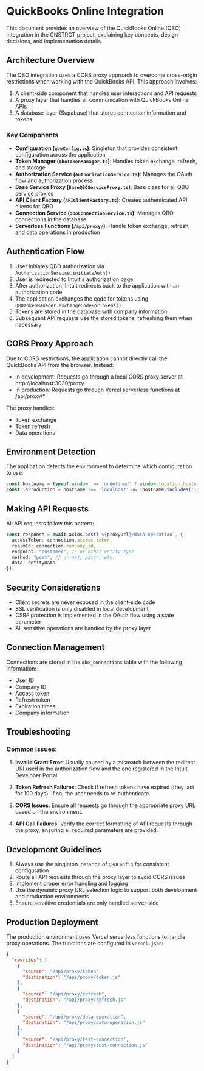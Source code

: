 # QuickBooks Online Integration

This document provides an overview of the QuickBooks Online (QBO) integration in the CNSTRCT project, explaining key concepts, design decisions, and implementation details.

## Architecture Overview

The QBO integration uses a CORS proxy approach to overcome cross-origin restrictions when working with the QuickBooks API. This approach involves:

1. A client-side component that handles user interactions and API requests
2. A proxy layer that handles all communication with QuickBooks Online APIs
3. A database layer (Supabase) that stores connection information and tokens

### Key Components

- **Configuration (`qboConfig.ts`)**: Singleton that provides consistent configuration across the application
- **Token Manager (`qboTokenManager.ts`)**: Handles token exchange, refresh, and storage
- **Authorization Service (`AuthorizationService.ts`)**: Manages the OAuth flow and authorization process
- **Base Service Proxy (`BaseQBOServiceProxy.ts`)**: Base class for all QBO service proxies
- **API Client Factory (`APIClientFactory.ts`)**: Creates authenticated API clients for QBO
- **Connection Service (`qboConnectionService.ts`)**: Manages QBO connections in the database
- **Serverless Functions (`/api/proxy/`)**: Handle token exchange, refresh, and data operations in production

## Authentication Flow

1. User initiates QBO authorization via `AuthorizationService.initiateAuth()`
2. User is redirected to Intuit's authorization page
3. After authorization, Intuit redirects back to the application with an authorization code
4. The application exchanges the code for tokens using `QBOTokenManager.exchangeCodeForTokens()`
5. Tokens are stored in the database with company information
6. Subsequent API requests use the stored tokens, refreshing them when necessary

## CORS Proxy Approach

Due to CORS restrictions, the application cannot directly call the QuickBooks API from the browser. Instead:

- In development: Requests go through a local CORS proxy server at http://localhost:3030/proxy
- In production: Requests go through Vercel serverless functions at /api/proxy/*

The proxy handles:
- Token exchange
- Token refresh
- Data operations

## Environment Detection

The application detects the environment to determine which configuration to use:

```typescript
const hostname = typeof window !== 'undefined' ? window.location.hostname : '';
const isProduction = hostname !== 'localhost' && !hostname.includes('127.0.0.1');
```

## Making API Requests

All API requests follow this pattern:

```typescript
const response = await axios.post(`${proxyUrl}/data-operation`, {
  accessToken: connection.access_token,
  realmId: connection.company_id,
  endpoint: "customer", // or other entity type
  method: "post", // or get, patch, etc.
  data: entityData
});
```

## Security Considerations

- Client secrets are never exposed in the client-side code
- SSL verification is only disabled in local development
- CSRF protection is implemented in the OAuth flow using a state parameter
- All sensitive operations are handled by the proxy layer

## Connection Management

Connections are stored in the `qbo_connections` table with the following information:
- User ID
- Company ID
- Access token
- Refresh token
- Expiration times
- Company information

## Troubleshooting

### Common Issues:

1. **Invalid Grant Error**: Usually caused by a mismatch between the redirect URI used in the authorization flow and the one registered in the Intuit Developer Portal.

2. **Token Refresh Failures**: Check if refresh tokens have expired (they last for 100 days). If so, the user needs to re-authenticate.

3. **CORS Issues**: Ensure all requests go through the appropriate proxy URL based on the environment.

4. **API Call Failures**: Verify the correct formatting of API requests through the proxy, ensuring all required parameters are provided.

## Development Guidelines

1. Always use the singleton instance of `QBOConfig` for consistent configuration
2. Route all API requests through the proxy layer to avoid CORS issues
3. Implement proper error handling and logging
4. Use the dynamic proxy URL selection logic to support both development and production environments
5. Ensure sensitive credentials are only handled server-side

## Production Deployment

The production environment uses Vercel serverless functions to handle proxy operations. The functions are configured in `vercel.json`:

```json
{
  "rewrites": [
    {
      "source": "/api/proxy/token",
      "destination": "/api/proxy/token.js"
    },
    {
      "source": "/api/proxy/refresh",
      "destination": "/api/proxy/refresh.js"
    },
    {
      "source": "/api/proxy/data-operation",
      "destination": "/api/proxy/data-operation.js"
    },
    {
      "source": "/api/proxy/test-connection",
      "destination": "/api/proxy/test-connection.js"
    }
  ]
}
```
